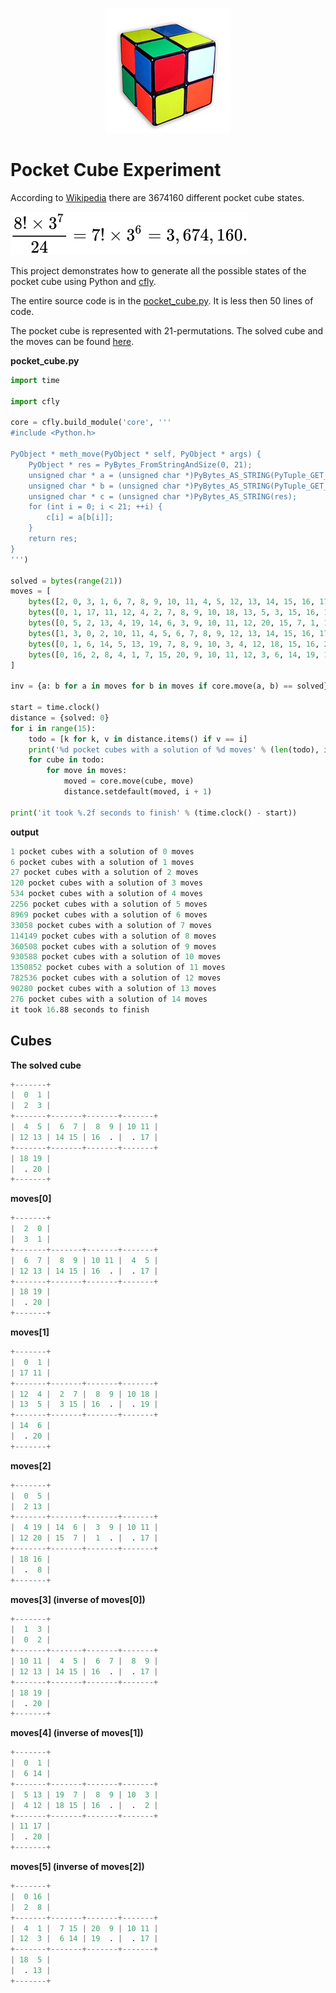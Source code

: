<div align="center">

  [![preview](.github/pocket_cube.jpg)](#readme)

</div>

# Pocket Cube Experiment

According to [Wikipedia](https://en.wikipedia.org/wiki/Pocket_Cube#Permutations) there are 3674160 different pocket cube states.

[![permutations](.github/permutations.svg)](#readme)

This project demonstrates how to generate all the possible states of the pocket cube using Python and [cfly](https://github.com/pymet/cfly).

The entire source code is in the [pocket_cube.py](pocket_cube.py). It is less then 50 lines of code.

The pocket cube is represented with 21-permutations. The solved cube and the moves can be found [here](#cubes).

**pocket_cube.py**

```py
import time

import cfly

core = cfly.build_module('core', '''
#include <Python.h>

PyObject * meth_move(PyObject * self, PyObject * args) {
    PyObject * res = PyBytes_FromStringAndSize(0, 21);
    unsigned char * a = (unsigned char *)PyBytes_AS_STRING(PyTuple_GET_ITEM(args, 0));
    unsigned char * b = (unsigned char *)PyBytes_AS_STRING(PyTuple_GET_ITEM(args, 1));
    unsigned char * c = (unsigned char *)PyBytes_AS_STRING(res);
    for (int i = 0; i < 21; ++i) {
        c[i] = a[b[i]];
    }
    return res;
}
''')

solved = bytes(range(21))
moves = [
    bytes([2, 0, 3, 1, 6, 7, 8, 9, 10, 11, 4, 5, 12, 13, 14, 15, 16, 17, 18, 19, 20]),
    bytes([0, 1, 17, 11, 12, 4, 2, 7, 8, 9, 10, 18, 13, 5, 3, 15, 16, 19, 14, 6, 20]),
    bytes([0, 5, 2, 13, 4, 19, 14, 6, 3, 9, 10, 11, 12, 20, 15, 7, 1, 17, 18, 16, 8]),
    bytes([1, 3, 0, 2, 10, 11, 4, 5, 6, 7, 8, 9, 12, 13, 14, 15, 16, 17, 18, 19, 20]),
    bytes([0, 1, 6, 14, 5, 13, 19, 7, 8, 9, 10, 3, 4, 12, 18, 15, 16, 2, 11, 17, 20]),
    bytes([0, 16, 2, 8, 4, 1, 7, 15, 20, 9, 10, 11, 12, 3, 6, 14, 19, 17, 18, 5, 13]),
]

inv = {a: b for a in moves for b in moves if core.move(a, b) == solved}

start = time.clock()
distance = {solved: 0}
for i in range(15):
    todo = [k for k, v in distance.items() if v == i]
    print('%d pocket cubes with a solution of %d moves' % (len(todo), i))
    for cube in todo:
        for move in moves:
            moved = core.move(cube, move)
            distance.setdefault(moved, i + 1)

print('it took %.2f seconds to finish' % (time.clock() - start))

```

**output**

```s
1 pocket cubes with a solution of 0 moves
6 pocket cubes with a solution of 1 moves
27 pocket cubes with a solution of 2 moves
120 pocket cubes with a solution of 3 moves
534 pocket cubes with a solution of 4 moves
2256 pocket cubes with a solution of 5 moves
8969 pocket cubes with a solution of 6 moves
33058 pocket cubes with a solution of 7 moves
114149 pocket cubes with a solution of 8 moves
360508 pocket cubes with a solution of 9 moves
930588 pocket cubes with a solution of 10 moves
1350852 pocket cubes with a solution of 11 moves
782536 pocket cubes with a solution of 12 moves
90280 pocket cubes with a solution of 13 moves
276 pocket cubes with a solution of 14 moves
it took 16.88 seconds to finish
```

## Cubes

**The solved cube**

```s
+-------+
|  0  1 |
|  2  3 |
+-------+-------+-------+-------+
|  4  5 |  6  7 |  8  9 | 10 11 |
| 12 13 | 14 15 | 16  . |  . 17 |
+-------+-------+-------+-------+
| 18 19 |
|  . 20 |
+-------+
```

**moves[0]**

```s
+-------+
|  2  0 |
|  3  1 |
+-------+-------+-------+-------+
|  6  7 |  8  9 | 10 11 |  4  5 |
| 12 13 | 14 15 | 16  . |  . 17 |
+-------+-------+-------+-------+
| 18 19 |
|  . 20 |
+-------+
```

**moves[1]**

```s
+-------+
|  0  1 |
| 17 11 |
+-------+-------+-------+-------+
| 12  4 |  2  7 |  8  9 | 10 18 |
| 13  5 |  3 15 | 16  . |  . 19 |
+-------+-------+-------+-------+
| 14  6 |
|  . 20 |
+-------+
```

**moves[2]**

```s
+-------+
|  0  5 |
|  2 13 |
+-------+-------+-------+-------+
|  4 19 | 14  6 |  3  9 | 10 11 |
| 12 20 | 15  7 |  1  . |  . 17 |
+-------+-------+-------+-------+
| 18 16 |
|  .  8 |
+-------+
```

**moves[3] (inverse of moves[0])**

```s
+-------+
|  1  3 |
|  0  2 |
+-------+-------+-------+-------+
| 10 11 |  4  5 |  6  7 |  8  9 |
| 12 13 | 14 15 | 16  . |  . 17 |
+-------+-------+-------+-------+
| 18 19 |
|  . 20 |
+-------+
```

**moves[4] (inverse of moves[1])**

```s
+-------+
|  0  1 |
|  6 14 |
+-------+-------+-------+-------+
|  5 13 | 19  7 |  8  9 | 10  3 |
|  4 12 | 18 15 | 16  . |  .  2 |
+-------+-------+-------+-------+
| 11 17 |
|  . 20 |
+-------+
```

**moves[5] (inverse of moves[2])**

```s
+-------+
|  0 16 |
|  2  8 |
+-------+-------+-------+-------+
|  4  1 |  7 15 | 20  9 | 10 11 |
| 12  3 |  6 14 | 19  . |  . 17 |
+-------+-------+-------+-------+
| 18  5 |
|  . 13 |
+-------+
```
